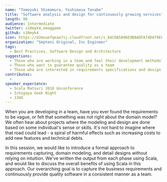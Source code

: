 ```yaml
---
name: "Tomoyuki Shimomura, Yoshimasa Tanabe"
title: "Software analysis and design for continuously growing services"
length: 90
audience: Intermediate
twitter: s10myk4,emaggame
github: s10myk4
icon: https://d2mxuefqeaa7sj.cloudfront.net/s_84C0A5896E9B8ADFA74D479EF9473FCB5BC38BDABDA062C6718D295F2C3E3603_1548505719997_scalamatsuri2019-icon.png
organization: "Septeni Original, Inc Engineer"
tags:
  - Best Practices, Software Design and Architecture
suggestions:
  - Those who are working in a team and feel their development methodology needs improvement
  - Those who want to guarantee quality as a team
  - Those who are interested in requirements specifications and design
contributes:
  -
speaker_experience:
  - Scala Matsuri 2018 Unconference
  - Ichigaya Geek Night
  - JJUG
---
```

When you are developing in a team, have you ever found the requirements to be vague, or felt that something was not right about the domain model? We often hear about projects where the modeling and design are done based on some individual's sense or skills. It's not hard to imagine where that road could lead - a spiral of harmful effects such as increasing costs to add new features and technical debts.

In this session, we would like to introduce a formal approach to requirements capturing, domain modeling, and detail designs without relying on intuition. We've written the output from each phase using Scala, and would like to discuss the overall benefits of using Scala in this approach. Our overarching goal is to capture the business requirements and continuously provide quality software in a consistent manner as a team.
